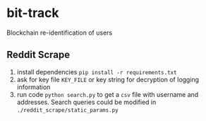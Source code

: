 # bit-track
Blockchain re-identification of users

## Reddit Scrape
1. install dependencies `pip install -r requirements.txt`
2. ask for key file `KEY_FILE` or key string for decryption of logging information 
3. run code `python search.py` to get a `csv` file with username and addresses. Search queries could be modified in `./reddit_scrape/static_params.py`
